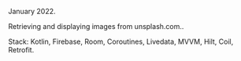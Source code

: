 January 2022.

Retrieving and displaying images from unsplash.com..

Stack: Kotlin, Firebase, Room, Coroutines, Livedata, MVVM, Hilt, Coil, Retrofit.
